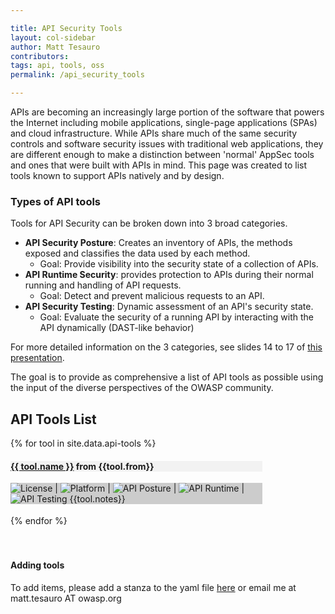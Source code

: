 ```yaml
---

title: API Security Tools
layout: col-sidebar
author: Matt Tesauro
contributors:
tags: api, tools, oss
permalink: /api_security_tools

---
```


APIs are becoming an increasingly large portion of the software that powers the Internet including mobile applications, single-page applications (SPAs) and cloud infrastructure. While APIs share much of the same security controls and software security issues with traditional web applications, they are different enough to make a distinction between 'normal' AppSec tools and ones that were built with APIs in mind.  This page was created to list tools known to support APIs natively and by design.

### Types of API tools

Tools for API Security can be broken down into 3 broad categories.

* **API Security Posture**: Creates an inventory of APIs, the methods exposed and classifies the data used by each method.
  * Goal: Provide visibility into the security state of a collection of APIs.
* **API Runtime Security**: provides protection to APIs during their normal running and handling of API requests.
  * Goal: Detect and prevent malicious requests to an API.
* **API Security Testing**: Dynamic assessment of an API's security state.
  * Goal: Evaluate the security of a running API by interacting with the API dynamically (DAST-like behavior)

For more detailed information on the 3 categories, see slides 14 to 17 of [this presentation](https://www.slideshare.net/mtesauro/peeling-the-onion-making-sense-of-the-layers-of-api-security).

The goal is to provide as comprehensive a list of API tools as possible using the input of the diverse perspectives of the OWASP community.

## API Tools List

<section id="staff" class="corporate">
<div>
 {% for tool in site.data.api-tools %}
    <div>
        <div class="member-caption" style="background: #f2f2f2;width: 80%">
          <h4><a href="{{tool.link}}">{{ tool.name }}</a> from {{tool.from}}</h4>
        </div>
        <div class="member-location" style="background: #cccccc;width: 80%">
            <img src="{{tool.license}}" alt="License"> |
            <img src="{{tool.platforms}}" alt="Platform"> |
            <img src="{{tool.posture}}" alt="API Posture"> |
            <img src="{{tool.runtime}}" alt="API Runtime"> |
            <img src="{{tool.testing}}" alt="API Testing">
            {{tool.notes}}
        </div>
    </div>
    <div style="height:18px;"></div>
{% endfor %}
</div>
<br/><br/>
</section>

#### Adding tools

To add items, please add a stanza to the yaml file [here](https://github.com/OWASP/www-community/blob/master/_data/api-tools.yml) or email me at matt.tesauro AT owasp.org
<br/><br/>
